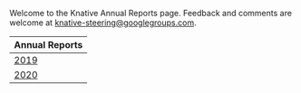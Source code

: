 Welcome to the Knative Annual Reports page. Feedback and comments are welcome at [knative-steering@googlegroups.com](mailto:knative-steering@googlegroups.com).

| Annual Reports |
| -------------- |
| [2019](https://github.com/knative/community/tree/main/annual_reports/Knative%202019%20Annual%20Report.pdf) |
| [2020](https://github.com/knative/community/tree/main/annual_reports/Knative%202020%20Annual%20Report.pdf) |
